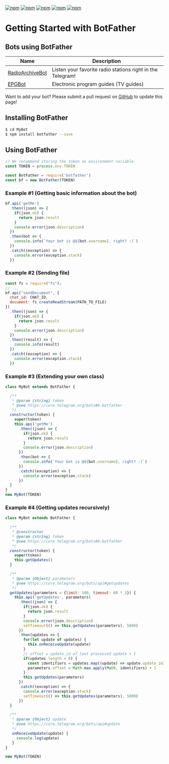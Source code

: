 [![npm](https://img.shields.io/npm/dm/botfather.svg?style=flat-square)](https://www.npmjs.com/package/botfather)
[![npm](https://img.shields.io/badge/dependencies-none-brightgreen.svg?style=flat-square)](https://github.com/aleki/botfather/blob/master/package.json)
[![npm](https://img.shields.io/node/v/botfather.svg?style=flat-square)](https://nodejs.org/en/download/current/)
[![npm](https://img.shields.io/npm/v/botfather.svg?style=flat-square)](https://www.npmjs.com/package/botfather)
[![npm](https://img.shields.io/npm/l/botfather.svg?style=flat-square)](https://github.com/aleki/botfather/blob/master/LICENSE)

# Getting Started with BotFather

## Bots using BotFather

| Name | Description |
| --- | --- |
| [RadioArchiveBot](http://telegram.me/RadioArchiveBot) | Listen your favorite radio stations right in the Telegram! |
| [EPGBot](http://telegram.me/EPGBot) | Electronic program guides (TV guides)

Want to add your bot? Please submit a pull request on [GitHub](https://github.com/aleki/botfather) to update this page!

## Installing BotFather
```bash
$ cd MyBot
$ npm install botfather --save
```


## Using BotFather
```javascript
// We recommend storing the token as environment variable.
const TOKEN = process.env.TOKEN

const BotFather = require('botfather')
const bf = new BotFather(TOKEN)
```

### Example #1 (Getting basic information about the bot)
```javascript
bf.api('getMe')
  .then((json) => {
    if(json.ok) {
      return json.result
    }
    console.error(json.description)
  })
  .then(bot => {
    console.info(`Your bot is @${bot.username}, right? :)`)
  })
  .catch((exception) => {
    console.error(exception.stack)
  })
```

### Example #2 (Sending file)
```javascript
const fs = require("fs");
// ...
bf.api("sendDocument", {
  chat_id: CHAT_ID,
  document: fs.createReadStream(PATH_TO_FILE)
})
  .then((json) => {
    if(json.ok) {
      return json.result
    }
    console.error(json.description)
  })
  .then((result) => {
    console.info(result)
  })
  .catch((exception) => {
    console.error(exception.stack)
  })
```

### Example #3 (Extending your own class)
```javascript
class MyBot extends BotFather {

  /**
   * @param {string} token
   * @see https://core.telegram.org/bots#6-botfather
   */
  constructor(token) {
    super(token)
    this.api('getMe')
      .then((json) => {
        if(json.ok) {
          return json.result
        }
        console.error(json.description)
      })
      .then(bot => {
        console.info(`Your bot is @${bot.username}, right? :)`)
      })
      .catch((exception) => {
        console.error(exception.stack)
      })
  }
}
new MyBot(TOKEN)
```

### Example #4 (Getting updates recursively)
```javascript
class MyBot extends BotFather {

  /**
   * @constructor
   * @param {string} token
   * @see https://core.telegram.org/bots#6-botfather
   */
  constructor(token) {
    super(token)
    this.getUpdates()
  }

  /**
   * @param {Object} parameters
   * @see https://core.telegram.org/bots/api#getupdates
   */
  getUpdates(parameters = {limit: 100, timeout: 60 * 2}) {
    this.api('getUpdates', parameters)
      .then((json) => {
        if(json.ok) {
          return json.result
        }
        console.error(json.description)
        setTimeout(() => this.getUpdates(parameters), 5000)
      })
      .then(updates => {
        for(let update of updates) {
          this.onReceiveUpdate(update)
        }
        // offset = update_id of last processed update + 1
        if(updates.length > 0) {
          const identifiers = updates.map((update) => update.update_id)
          parameters.offset = Math.max.apply(Math, identifiers) + 1
        }
        this.getUpdates(parameters)
      })
      .catch((exception) => {
        console.error(exception.stack)
        setTimeout(() => this.getUpdates(parameters), 5000)
      })
  }

  /**
   * @param {Object} update
   * @see https://core.telegram.org/bots/api#update
   */
   onReceiveUpdate(update) {
     console.log(update)
   }
}

new MyBot(TOKEN)
```
